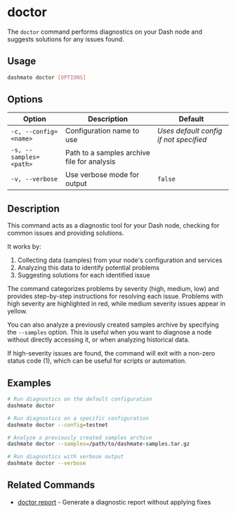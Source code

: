 # doctor

The `doctor` command performs diagnostics on your Dash node and suggests solutions for any issues found.

## Usage

```bash
dashmate doctor [OPTIONS]
```

## Options

| Option | Description | Default |
|--------|-------------|---------|
| `-c, --config=<name>` | Configuration name to use | *Uses default config if not specified* |
| `-s, --samples=<path>` | Path to a samples archive file for analysis | |
| `-v, --verbose` | Use verbose mode for output | `false` |

## Description

This command acts as a diagnostic tool for your Dash node, checking for common issues and providing solutions.

It works by:
1. Collecting data (samples) from your node's configuration and services
2. Analyzing this data to identify potential problems
3. Suggesting solutions for each identified issue

The command categorizes problems by severity (high, medium, low) and provides step-by-step instructions for resolving each issue.
Problems with high severity are highlighted in red, while medium severity issues appear in yellow.

You can also analyze a previously created samples archive by specifying the `--samples` option.
This is useful when you want to diagnose a node without directly accessing it, or when analyzing historical data.

If high-severity issues are found, the command will exit with a non-zero status code (1), which can be useful for scripts or automation.

## Examples

```bash
# Run diagnostics on the default configuration
dashmate doctor

# Run diagnostics on a specific configuration
dashmate doctor --config=testnet

# Analyze a previously created samples archive
dashmate doctor --samples=/path/to/dashmate-samples.tar.gz

# Run diagnostics with verbose output
dashmate doctor --verbose
```

## Related Commands

- [doctor report](./report.md) - Generate a diagnostic report without applying fixes
